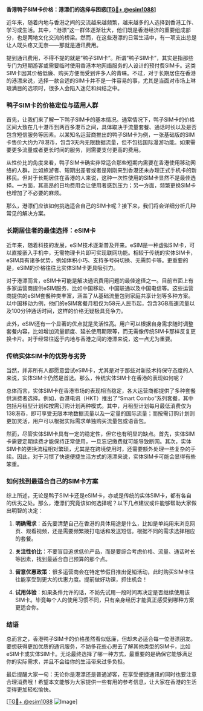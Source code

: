 **香港鸭子SIM卡价格：港漂们的选择与困惑[[TG💪+ @esim1088](https://t.me/s/esim1088)]**

近年来，随着内地与香港之间的交流越来越频繁，越来越多的人选择到香港工作、学习或生活。其中，“港漂”这一群体逐渐壮大，他们既是香港经济的重要组成部分，也是两地文化交流的桥梁。然而，在这些港漂的日常生活中，有一项支出总是让人既头疼又无奈——那就是通讯费用。

提到通讯费用，不得不提的就是“鸭子SIM卡”。所谓“鸭子SIM卡”，其实是指那些专门为短期游客或需要临时使用香港本地网络服务的人设计的预付费SIM卡。这类SIM卡因其价格低廉、购买方便而受到许多人的青睐。不过，对于长期居住在香港的港漂来说，选择一款合适的SIM卡并不是一件容易的事，尤其是当面对市场上琳琅满目的选项时，很多人会陷入迷茫和纠结之中。

### **鸭子SIM卡的价格定位与适用人群**

首先，让我们来了解一下鸭子SIM卡的基本情况。通常情况下，鸭子SIM卡的价格区间大致在几十港币到两百多港币之间，具体取决于流量套餐、通话时长以及是否包含短信服务等因素。以某知名运营商推出的鸭子SIM卡为例，一张基础版的SIM卡售价大约为78港币，包含3天内无限数据流量，但不包括国际漫游功能。如果需要更多流量或者更长时间的服务，则需要支付更高的费用。

从性价比的角度来看，鸭子SIM卡确实非常适合那些短期内需要在香港使用移动网络的人群，比如旅游者、短期出差者或者是刚刚来到香港还未办理正式手机卡的新移民。但对于长期居住在香港的人来说，这种一次性使用的SIM卡显然不是最佳选择。一方面，其高昂的日均费用会让使用者感到压力；另一方面，频繁更换SIM卡也增加了不必要的麻烦。

那么，港漂们应该如何挑选适合自己的SIM卡呢？接下来，我们将会详细分析几种常见的解决方案。

### **长期居住者的最佳选择：eSIM卡**

近年来，随着科技的发展，eSIM技术逐渐普及开来。eSIM是一种虚拟SIM卡，可以直接嵌入手机中，无需物理卡片即可实现联网功能。相较于传统的实体SIM卡，eSIM具有诸多优势，例如体积小巧、支持多号码切换、无需剪卡等。更重要的是，eSIM的价格往往比实体SIM卡更具吸引力。

对于港漂而言，eSIM卡可能是解决通讯费用问题的最佳途径之一。目前市面上有多家运营商提供eSIM服务，比如中国移动、中国联通以及中国电信等。这些运营商提供的eSIM套餐种类丰富，涵盖了从基础流量包到家庭共享计划等多种方案。以中国移动为例，他们的eSIM套餐月租仅为58元人民币起，包含3GB高速流量以及100分钟通话时间，这样的价格无疑极具竞争力。

此外，eSIM还有一个显著的优点就是灵活性高。用户可以根据自身需求随时调整套餐内容，比如增加流量额度、延长使用期限等，而无需像传统SIM卡那样反复更换卡片。对于经常往返于内地与香港之间的港漂来说，这一点尤为重要。

### **传统实体SIM卡的优势与劣势**

当然，并非所有人都愿意尝试eSIM卡，尤其是对于那些对新技术持保守态度的人来说，实体SIM卡仍然是首选。那么，传统实体SIM卡在香港的表现如何呢？

总体而言，实体SIM卡在香港市场的表现相当稳定，各大运营商都提供了多种套餐供消费者选择。例如，香港电讯（HKT）推出了“Smart Combo”系列套餐，其中包括月租型计划和按需订购计划两种模式。其中，月租型计划每月最低消费仅为138港币，即可享受无限本地数据流量以及一定量的国际流量；而按需订购计划则更加灵活，用户可以根据实际需求单独购买流量包或语音包。

然而，尽管实体SIM卡具有一定的稳定性，但它也有明显的缺点。首先，实体SIM卡需要定期续费才能保持正常使用，一旦忘记缴费就可能导致断网。其次，实体SIM卡的更换流程相对繁琐，尤其是在跨境使用时，还需要额外处理一些复杂的手续。因此，对于习惯了快速便捷生活方式的港漂来说，实体SIM卡可能会显得有些笨重。

### **如何找到最适合自己的SIM卡方案**

综上所述，无论是鸭子SIM卡还是eSIM卡，亦或是传统的实体SIM卡，都有各自的优劣之处。那么，港漂们究竟该如何选择呢？以下几点建议或许能够帮助大家做出明智的决定：

1. **明确需求**：首先要清楚自己在香港的具体用途是什么，比如是单纯用来浏览网页、观看视频，还是需要频繁拨打电话和发送短信。根据不同的需求选择相应的套餐。
   
2. **关注性价比**：不要盲目追求低价产品，而是要综合考虑价格、流量、通话时长等因素，找到最适合自己预算的那个点。
   
3. **留意优惠政策**：很多运营商会在特定节假日推出促销活动，此时购买SIM卡往往能享受到更大的优惠力度。提前做好功课，抓住机会！

4. **试用体验**：如果条件允许的话，不妨先试用一段时间再决定是否继续使用该SIM卡。毕竟每个人的使用习惯不同，只有亲身经历才能真正感受到哪种方案更适合你。

### **结语**

总而言之，香港鸭子SIM卡的价格虽然看似低廉，但却未必适合每一位港漂朋友。要想获得更加优质的通讯服务，不妨多花些心思去了解其他类型的SIM卡，比如eSIM卡或实体SIM卡。无论最终选择了哪一种方式，最重要的是确保它能够满足你的实际需求，并且不会给你的生活带来过多负担。

最后提醒大家一句：无论你是港漂还是普通游客，在享受便捷通讯的同时也要注意合理消费哦！希望本文能够为大家提供一些有用的参考信息，让大家在香港的生活变得更加轻松愉快。

[[TG💪+ @esim1088](https://t.me/s/esim1088) ![Image](https://i.postimg.cc/4NQfJmqS/Snipaste-2025-05-13-00-14-12.png)]